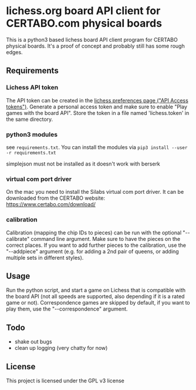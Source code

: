 # lichess.org board API client for CERTABO.com physical boards

This is a python3 based lichess board API client program for CERTABO physical boards. It's a proof of concept and probably still has some rough edges.

## Requirements

### Lichess API token

The API token can be created in the [lichess preferences page ("API Access tokens")](http://lichess.org/account/oauth/token/create?description=Certabo&scopes[]=board:play). Generate a personal access token and make sure to enable "Play games with the board API". Store the token in a file named 'lichess.token' in the same directory.

### python3 modules

see `requirements.txt`. You can install the modules via `pip3 install --user -r requirements.txt`

simplejson must not be installed as it doesn't work with berserk

### virtual com port driver

On the mac you need to install the Silabs virtual com port driver. It can be downloaded from the CERTABO website: https://www.certabo.com/download/

### calibration

Calibration (mapping the chip IDs to pieces) can be run with the optional "--calibrate" command line argument. Make sure to have the pieces on the correct places. If you want to add further pieces to the calibration, use the "--addpiece" argument (e.g. for adding a 2nd pair of queens, or adding multiple sets in different styles).

## Usage

Run the python script, and start a game on Lichess that is compatible with the board API (not all speeds are supported, also depending if it is a rated game or not). Correspondence games are skipped by default, if you want to play them, use the "--correspondence" argument. 

## Todo

* shake out bugs
* clean up logging (very chatty for now)

## License

This project is licensed under the GPL v3 license

